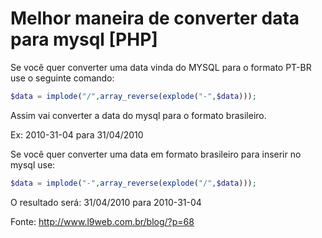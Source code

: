 # Melhor maneira de converter data para mysql [PHP]

Se você quer converter uma data vinda do MYSQL para o formato PT-BR use o seguinte comando:

```php
$data = implode("/",array_reverse(explode("-",$data)));
```

Assim vai converter a data do mysql para o formato brasileiro.

Ex: 2010-31-04 para 31/04/2010

Se você quer converter uma data em formato brasileiro para inserir no mysql use:

```php
$data = implode("-",array_reverse(explode("/",$data)));
```

O resultado será: 31/04/2010 para 2010-31-04

Fonte: <http://www.l9web.com.br/blog/?p=68>
